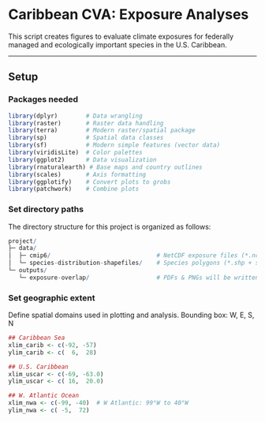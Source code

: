 # Caribbean CVA: Exposure Analyses
This script creates figures to evaluate climate exposures for federally managed and ecologically important species in the U.S. Caribbean.

---
## Setup
### Packages needed
```r
library(dplyr)        # Data wrangling
library(raster)       # Raster data handling
library(terra)        # Modern raster/spatial package
library(sp)           # Spatial data classes
library(sf)           # Modern simple features (vector data)
library(viridisLite)  # Color palettes
library(ggplot2)      # Data visualization
library(rnaturalearth) # Base maps and country outlines
library(scales)       # Axis formatting
library(ggplotify)    # Convert plots to grobs
library(patchwork)    # Combine plots
```

### Set directory paths
The directory structure for this project is organized as follows:
```r
project/
├─ data/
│  ├─ cmip6/                              # NetCDF exposure files (*.nc)
│  └─ species-distribution-shapefiles/    # Species polygons (*.shp + sidecars)
└─ outputs/
   └─ exposure-overlap/                   # PDFs & PNGs will be written here
```

### Set geographic extent 
Define spatial domains used in plotting and analysis. 
Bounding box: W, E, S, N

```r
## Caribbean Sea
xlim_carib <- c(-92, -57)
ylim_carib <- c(  6,  28)

## U.S. Caribbean
xlim_uscar <- c(-69, -63.0)
ylim_uscar <- c( 16,  20.0)

## W. Atlantic Ocean
xlim_nwa <- c(-99, -40)  # W Atlantic: 99°W to 40°W
ylim_nwa <- c( -5,  72)
```
